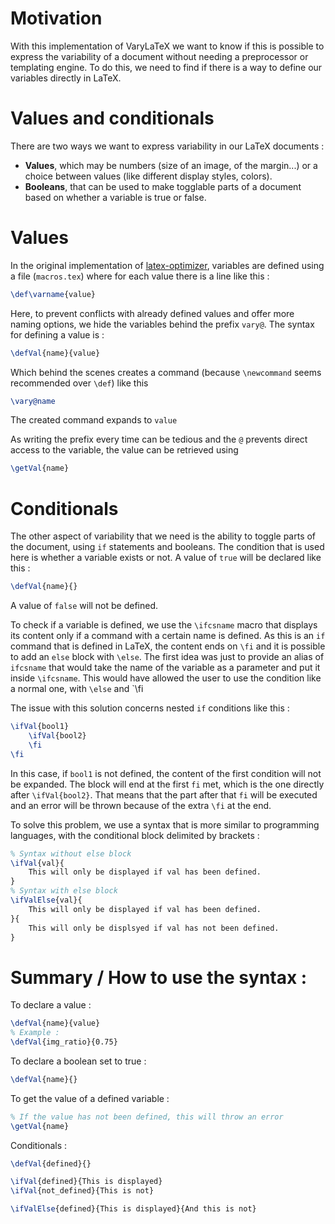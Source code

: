 # Motivation
With this implementation of VaryLaTeX we want to know if this is possible to express the variability of a document without needing a preprocessor or templating engine.
To do this, we need to find if there is a way to define our variables directly in LaTeX.

# Values and conditionals
There are two ways we want to express variability in our LaTeX documents :
- **Values**, which may be numbers (size of an image, of the margin...) or a choice between values (like different display styles, colors).
- **Booleans**, that can be used to make togglable parts of a document based on whether a variable is true or false.


# Values

In the original implementation of [latex-optimizer](https://gitlab.com/martisak/latex-optimizer/), variables are defined using a file (`macros.tex`) where for each value there is a line like this :
```tex
\def\varname{value}
```
Here, to prevent conflicts with already defined values and offer more naming options, we hide the variables behind the prefix `vary@`.
The syntax for defining a value is :
```tex
\defVal{name}{value}
```
Which behind the scenes creates a command (because `\newcommand` seems recommended over `\def`) like this
```tex
\vary@name
```
The created command expands to `value`

As writing the prefix every time can be tedious and the `@` prevents direct access to the variable, the value can be retrieved using
```tex
\getVal{name}
```

# Conditionals

The other aspect of variability that we need is the ability to toggle parts of the document, using `if` statements and booleans.
The condition that is used here is whether a variable exists or not. A value of `true` will be declared like this :
```tex
\defVal{name}{}
```
A value of `false` will not be defined.

To check if a variable is defined, we use the `\ifcsname` macro that displays its content only if a command with a certain name is defined. As this is an `if` command that is defined in LaTeX, the content ends on `\fi` and it is possible to add an `else` block with `\else`.
The first idea was just to provide an alias of `ifcsname` that would take the name of the variable as a parameter and put it inside `\ifcsname`. This would have allowed the user to use the condition like a normal one, with `\else` and `\fi

The issue with this solution concerns nested `if` conditions like this :
```tex
\ifVal{bool1}
    \ifVal{bool2}
    \fi
\fi
```
In this case, if `bool1` is not defined, the content of the first condition will not be expanded. The block will end at the first `fi` met, which is the one directly after `\ifVal{bool2}`. That means that the part after that `fi` will be executed and an error will be thrown because of the extra `\fi` at the end.

To solve this problem, we use a syntax that is more similar to programming languages, with the conditional block delimited by brackets :
```tex
% Syntax without else block
\ifVal{val}{
    This will only be displayed if val has been defined.
}
% Syntax with else block
\ifValElse{val}{
    This will only be displayed if val has been defined.
}{
    This will only be displsyed if val has not been defined.
}

```

# Summary / How to use the syntax :
To declare a value :
```tex
\defVal{name}{value}
% Example :
\defVal{img_ratio}{0.75}
```
To declare a boolean set to true :
```tex
\defVal{name}{}
```
To get the value of a defined variable :
```tex
% If the value has not been defined, this will throw an error
\getVal{name}
```
Conditionals :
```tex
\defVal{defined}{}

\ifVal{defined}{This is displayed}
\ifVal{not_defined}{This is not}

\ifValElse{defined}{This is displayed}{And this is not}
```